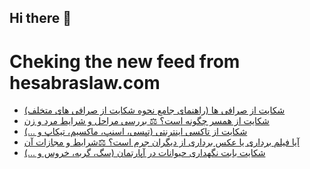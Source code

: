 ## Hi there 👋


# Cheking the new feed from hesabraslaw.com
<!-- BLOG-POST-LIST:START -->
- [شکایت از صرافی ها &lpar;راهنمای جامع نحوه شکایت از صرافی های متخلف&rpar;](https://hesabraslaw.com/blog/%D8%B4%DA%A9%D8%A7%DB%8C%D8%AA-%D8%A7%D8%B2-%D8%B5%D8%B1%D8%A7%D9%81%DB%8C-%D9%87%D8%A7-%D8%B1%D8%A7%D9%87%D9%86%D9%85%D8%A7%DB%8C-%D8%AC%D8%A7%D9%85%D8%B9-%D9%86%D8%AD%D9%88%D9%87-%D8%B4%DA%A9%D8%A7%DB%8C%D8%AA-%D8%A7%D8%B2-%D8%B5%D8%B1%D8%A7%D9%81%DB%8C-%D9%87%D8%A7%DB%8C-%D9%85%D8%AA%D8%AE%D9%84%D9%81/)
- [شکایت از همسر چگونه است؟ ⚖️ بررسی مراحل و شرایط مرد و زن](https://hesabraslaw.com/blog/%D8%B4%DA%A9%D8%A7%DB%8C%D8%AA-%D8%A7%D8%B2-%D9%87%D9%85%D8%B3%D8%B1-%DA%86%DA%AF%D9%88%D9%86%D9%87-%D8%A7%D8%B3%D8%AA-%D8%A8%D8%B1%D8%B1%D8%B3%DB%8C-%D9%85%D8%B1%D8%A7%D8%AD%D9%84-%D9%88-%D8%B4%D8%B1%D8%A7%DB%8C%D8%B7-%D9%85%D8%B1%D8%AF-%D9%88-%D8%B2%D9%86/)
- [شکایت از تاکسی اینترنتی &lpar;تپسی، اسنپ، ماکسیم، تیکاپ و ...&rpar;](https://hesabraslaw.com/blog/%D8%B4%DA%A9%D8%A7%DB%8C%D8%AA-%D8%A7%D8%B2-%D8%AA%D8%A7%DA%A9%D8%B3%DB%8C-%D8%A7%DB%8C%D9%86%D8%AA%D8%B1%D9%86%D8%AA%DB%8C-%D8%AA%D9%BE%D8%B3%DB%8C-%D8%A7%D8%B3%D9%86%D9%BE-%D9%85%D8%A7%DA%A9%D8%B3%DB%8C%D9%85-%D8%AA%DB%8C%DA%A9%D8%A7%D9%BE-%D9%88/)
- [آیا فیلم برداری یا عکس برداری از دیگران جرم است؟ ⚖️شرایط و مجازات آن](https://hesabraslaw.com/blog/%D8%A2%DB%8C%D8%A7-%D9%81%DB%8C%D9%84%D9%85-%D8%A8%D8%B1%D8%AF%D8%A7%D8%B1%DB%8C-%DB%8C%D8%A7-%D8%B9%DA%A9%D8%B3-%D8%A8%D8%B1%D8%AF%D8%A7%D8%B1%DB%8C-%D8%A7%D8%B2-%D8%AF%DB%8C%DA%AF%D8%B1%D8%A7%D9%86-%D8%AC%D8%B1%D9%85-%D8%A7%D8%B3%D8%AA-%D8%B4%D8%B1%D8%A7%DB%8C%D8%B7-%D9%88-%D9%85%D8%AC%D8%A7%D8%B2%D8%A7%D8%AA-%D8%A2%D9%86/)
- [شکایت بابت نگهداری حیوانات در آپارتمان &lpar;سگ، گربه، خروس و ...&rpar;](https://hesabraslaw.com/blog/%D8%B4%DA%A9%D8%A7%DB%8C%D8%AA-%D8%A8%D8%A7%D8%A8%D8%AA-%D9%86%DA%AF%D9%87%D8%AF%D8%A7%D8%B1%DB%8C-%D8%AD%DB%8C%D9%88%D8%A7%D9%86%D8%A7%D8%AA-%D8%AF%D8%B1-%D8%A2%D9%BE%D8%A7%D8%B1%D8%AA%D9%85%D8%A7%D9%86/)
<!-- BLOG-POST-LIST:END -->

<!--
**hessabras/hessabras** is a ✨ _special_ ✨ repository because its `README.md` (this file) appears on your GitHub profile.

Here are some ideas to get you started:

- 🔭 I’m currently working on ...
- 🌱 I’m currently learning ...
- 👯 I’m looking to collaborate on ...
- 🤔 I’m looking for help with ...
- 💬 Ask me about ...
- 📫 How to reach me: ...
- 😄 Pronouns: ...
- ⚡ Fun fact: ...
-->
